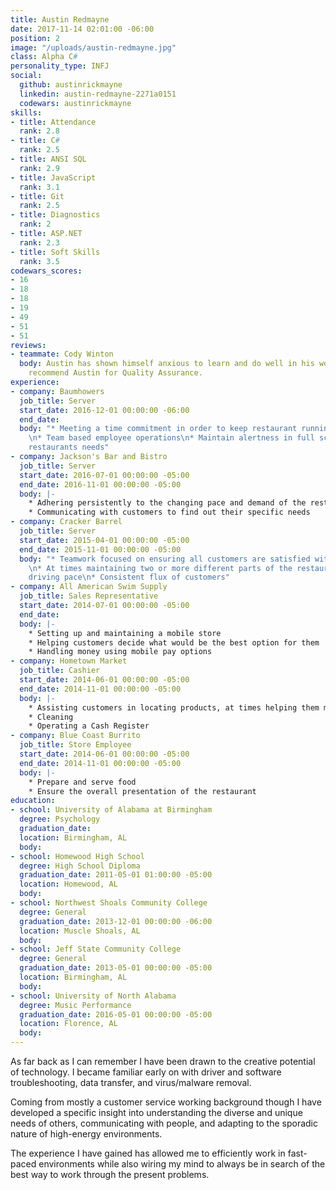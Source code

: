 ```yaml
---
title: Austin Redmayne
date: 2017-11-14 02:01:00 -06:00
position: 2
image: "/uploads/austin-redmayne.jpg"
class: Alpha C#
personality_type: INFJ
social:
  github: austinrickmayne
  linkedin: austin-redmayne-2271a0151
  codewars: austinrickmayne
skills:
- title: Attendance
  rank: 2.8
- title: C#
  rank: 2.5
- title: ANSI SQL
  rank: 2.9
- title: JavaScript
  rank: 3.1
- title: Git
  rank: 2.5
- title: Diagnostics
  rank: 2
- title: ASP.NET
  rank: 2.3
- title: Soft Skills
  rank: 3.5
codewars_scores:
- 16
- 18
- 18
- 19
- 49
- 51
- 51
reviews:
- teammate: Cody Winton
  body: Austin has shown himself anxious to learn and do well in his work. I would
    recommend Austin for Quality Assurance.
experience:
- company: Baumhowers
  job_title: Server
  start_date: 2016-12-01 00:00:00 -06:00
  end_date: 
  body: "* Meeting a time commitment in order to keep restaurant running smoothly
    \n* Team based employee operations\n* Maintain alertness in full scope of the
    restaurants needs"
- company: Jackson's​ ​Bar​ ​and​ ​Bistro
  job_title: Server
  start_date: 2016-07-01 00:00:00 -05:00
  end_date: 2016-11-01 00:00:00 -05:00
  body: |-
    * Adhering persistently to the changing pace and demand of the restaurant
    * Communicating with customers to find out their specific needs
- company: Cracker​ ​Barrel
  job_title: Server
  start_date: 2015-04-01 00:00:00 -05:00
  end_date: 2015-11-01 00:00:00 -05:00
  body: "* Teamwork focused on ensuring all customers are satisfied with their service
    \n* At times maintaining two or more different parts of the restaurant \n* Constant
    driving pace\n* Consistent flux of customers"
- company: All​ ​American​ ​Swim​ ​Supply
  job_title: Sales Representative
  start_date: 2014-07-01 00:00:00 -05:00
  end_date: 
  body: |-
    * Setting up and maintaining a mobile store
    * Helping customers decide what would be the best option for them
    * Handling money using mobile pay options
- company: Hometown​ ​Market
  job_title: Cashier
  start_date: 2014-06-01 00:00:00 -05:00
  end_date: 2014-11-01 00:00:00 -05:00
  body: |-
    * Assisting customers in locating products, at times helping them make a decision between multiple products
    * Cleaning
    * Operating a Cash Register
- company: Blue​ ​Coast​ ​Burrito
  job_title: Store Employee
  start_date: 2014-06-01 00:00:00 -05:00
  end_date: 2014-11-01 00:00:00 -05:00
  body: |-
    * Prepare and serve food
    * Ensure the overall presentation of the restaurant
education:
- school: University​ ​of​ ​Alabama​ ​at​ ​Birmingham
  degree: Psychology
  graduation_date: 
  location: Birmingham, AL
  body: 
- school: Homewood​ ​High​ ​School
  degree: High​ ​School Diploma
  graduation_date: 2011-05-01 01:00:00 -05:00
  location: Homewood, AL
  body: 
- school: Northwest​ ​Shoals​ ​Community​ ​College
  degree: General
  graduation_date: 2013-12-01 00:00:00 -06:00
  location: Muscle​ ​Shoals,​ ​AL
  body: 
- school: Jeff​ ​State​ ​Community​ ​College
  degree: General
  graduation_date: 2013-05-01 00:00:00 -05:00
  location: Birmingham, AL
  body: 
- school: University​ ​of​ ​North​ ​Alabama
  degree: Music Performance
  graduation_date: 2016-05-01 00:00:00 -05:00
  location: Florence, AL
  body: 
---
```


As far back as I can remember I have been drawn to the creative potential of technology. I became familiar early on with driver and software troubleshooting, data transfer,  and virus/malware removal.

Coming from mostly a customer service working background though I have developed a specific insight into understanding the diverse and unique needs of others, communicating with people, and adapting to the sporadic nature of high-energy environments.

The experience I have gained has allowed me to efficiently work in fast-paced environments while also wiring my mind to always be in search of the best way to work through the present problems.